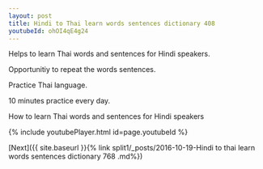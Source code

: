 ```yaml
---
layout: post
title: Hindi to Thai learn words sentences dictionary 408 
youtubeId: ohOI4qE4g24
---
```

 
 
Helps to learn Thai words and sentences for Hindi speakers.

Opportunitiy to repeat the words sentences. 

Practice Thai language. 
 
10 minutes practice every day. 
 
How to learn Thai words and sentences for Hindi speakers 
 
{% include youtubePlayer.html id=page.youtubeId %}
 
 
[Next]({{ site.baseurl }}{% link  split1/_posts/2016-10-19-Hindi to thai learn words sentences dictionary 768 .md%})
 

